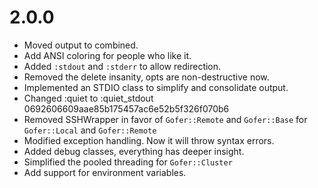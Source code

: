 # 2.0.0

* Moved output to combined.
* Add ANSI coloring for people who like it.
* Added `:stdout` and `:stderr` to allow redirection.
* Removed the delete insanity, opts are non-destructive now.
* Implemented an STDIO class to simplify and consolidate output.
* Changed :quiet to :quiet_stdout 0692606609aae85b175457ac6e52b5f326f070b6
* Removed SSHWrapper in favor of `Gofer::Remote` and `Gofer::Base` for `Gofer::Local` and `Gofer::Remote`
* Modified exception handling.  Now it will throw syntax errors.
* Added debug classes, everything has deeper insight.
* Simplified the pooled threading for `Gofer::Cluster`
* Add support for environment variables.
